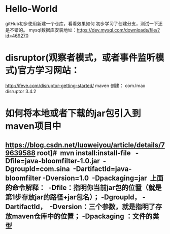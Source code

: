 # Hello-World
gitHub初步使用新建一个仓库，看看效果如何
初步学习了创建分支，测试一下还是不错的。
mysql数据库安装地址：https://dev.mysql.com/downloads/file/?id=469270

# disruptor(观察者模式，或者事件监听模式)官方学习网站：
http://ifeve.com/disruptor-getting-started/
maven 创建：
<dependency>
   <groupId>com.lmax</groupId>
   <artifactId>disruptor</artifactId>
   <version>3.4.2</version>
</dependency>

# 如何将本地或者下载的jar包引入到maven项目中
https://blog.csdn.net/luoweiyou/article/details/79639588
root]#  mvn install:install-file   -Dfile=java-bloomfilter-1.0.jar  -DgroupId=com.sina  -DartifactId=java-bloomfilter -Dversion=1.0  
-Dpackaging=jar
 上面的命令解释：
 -Dfile：指明你当前jar包的位置（就是第1步存放jar的路径+jar包名）；
 -DgroupId， -DartifactId，  -Dversion：三个参数，就是指明了存放maven仓库中的位置；
 -Dpackaging ：文件的类型
--------------------- 
